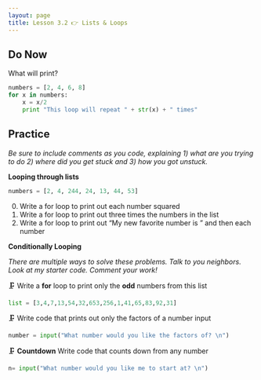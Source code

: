 ```yaml
---
layout: page
title: Lesson 3.2 👉 Lists & Loops
---
```


## Do Now
What will print?

```python
numbers = [2, 4, 6, 8]
for x in numbers:
    x = x/2
    print "This loop will repeat " + str(x) + " times"
```

## Practice

_Be sure to include comments as you code, explaining 1) what are you trying to do 2) where did you get stuck and 3) how you got unstuck._

**Looping through lists**

``` python
numbers = [2, 4, 244, 24, 13, 44, 53]
```

0. Write a for loop to print out each number squared
1. Write a for loop to print out three times the numbers in the list
2. Write a for loop to print out “My new favorite number is ” and then each number

**Conditionally Looping**

_There are multiple ways to solve these problems. Talk to you neighbors. Look at my starter code. Comment your work!_

🗜 Write a **for** loop to print only the **odd** numbers from this list

```python
list = [3,4,7,13,54,32,653,256,1,41,65,83,92,31]
```

🗜 Write code that prints out only the factors of a number input

```python
number = input("What number would you like the factors of? \n")
```

🗜 **Countdown** Write code that counts down from any number

```python
n= input("What number would you like me to start at? \n")
```
